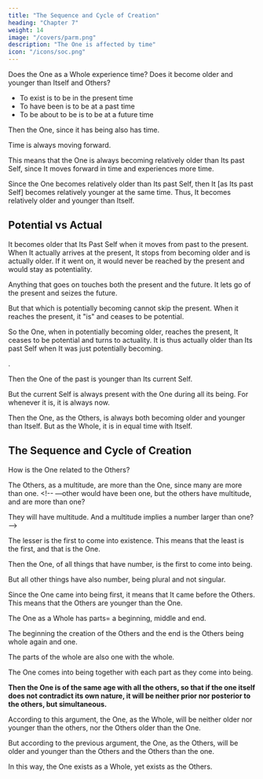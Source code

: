```yaml
---
title: "The Sequence and Cycle of Creation"
heading: "Chapter 7"
weight: 14
image: "/covers/parm.png"
description: "The One is affected by time"
icon: "/icons/soc.png"
---
```




Does the One as a Whole experience time?  Does it become older and younger than Itself and Others?<!-- , and again, neither younger nor older than itself and others, by virtue of participation in time? -->

<!-- If one is, being must be predicated of it? -->

- To exist is to be in the present time
- To have been is to be at a past time
- To be about to be is to be at a future time

Then the One, since it has being also has time. 

Time is always moving forward. 

This means that the One is always becoming relatively older than Its past Self, since It moves forward in time and experiences more time.

Since the One becomes relatively older than Its past Self, then It [as Its past Self] becomes relatively younger at the same time. Thus, It becomes relatively older and younger than Itself.


## Potential vs Actual 

It becomes older that Its Past Self when it moves from past to the present. <!-- , it gets to the point of time between 'was' and 'will be,' which is 'now'= for surely in going from the past to the future, it cannot skip the present? --> When It actually arrives at the present, It stops from becoming older and is actually older. If it went on, it would never be reached by the present and would stay as potentiality.

Anything that goes on touches both the present and the future. It lets go of the present and seizes the future<!-- , while in process of becoming between them -->.

But that which is potentially becoming cannot skip the present. When it reaches the present, it "is" and ceases to be potential.<!-- , and is then whatever it may happen to be becoming. -->

So the One, when in potentially becoming older, reaches the present, It ceases to be potential and turns to actuality. It is thus actually older than Its past Self when It was just potentially becoming.  

<!-- , and it was becoming older than itself -->.

<!-- And that which is older is older than that which is younger? -->

Then the One of the past is younger than Its current Self<!--  when it reaches the present -->. 

But the current Self is always present with the One during all its being. For whenever it is, it is always now.

Then the One, as the Others, is always both becoming older and younger than Itself.  But as the Whole, it is in <!-- It becomes an --> equal time with Itself.

<!-- But if it becomes or is for an equal time with Itself, then It is of the same age with Itself.  -->

<!-- And that which is of the same age, is neither older nor younger?

The one, then, becoming and being the same time with itself, neither is nor becomes older or younger than itself? -->


<!-- And what are its relations to other things? Is it or does it become older or younger than they? -->

## The Sequence and Cycle of Creation

How is the One related to the Others?

The Others, as a multitude, are more than the One, since many are more than one. <!-- —other would have been one, but the others have multitude, and are more than one?

They will have multitude. And a multitude implies a number larger than one? -->

The lesser is the first to come into existence. This means that the least is the first, and that is the One.

Then the One, of all things that have number, is the first to come into being. 

But all other things have also number, being plural and not singular.

Since the One came into being first, it means that It came before the Others. This means that the Others are younger than the One. 

<!--  must be supposed to have come into being prior to the others, and the others later; and the things which came into being later, are younger than that which preceded them? And so the other things will be younger than the one, and the one older than other things?

What would you say of another question? Can the one have come into being contrary to its own nature, or is that impossible? -->

The One as a Whole has parts= a beginning, middle and end.

The beginning the creation of the Others and the end is the Others being whole again and one. 

<!-- And a beginning, both of the one itself and of all other things, comes into being first of all; and after the beginning, the others follow, until you reach the end?

All these others we shall affirm to be parts of the whole and of the one, which, as soon as the end is reached, has become whole and one? -->

<!-- But the end comes last, and the one is of such a nature as to come into being with the last; and, since the one cannot come into being except in accordance with its own nature, its nature will require that it should come into being after the others, simultaneously with the end. -->

<!-- This means that the One is younger than the others and the Others older than the One. -->

The parts of the whole are also one with the whole. 

<!-- Well, and must not a beginning or any other part of the one or of anything, if it be a part and not parts, being a part, be also of necessity one? -->

The One comes into being together with each part as they come into being. 

<!-- —together with the first part when that comes into being, and together with the second part and with all the rest, and will not be wanting to any part, which is added to any other part until it has reached the last and become one whole; it will be wanting neither to the middle, nor to the first, nor to the last, nor to any of them, while the process of becoming is going on? -->

**Then the One is of the same age with all the others, so that if the one itself does not contradict its own nature, it will be neither prior nor posterior to the others, but simultaneous.**

According to this argument, the One, as the Whole, will be neither older nor younger than the others, nor the Others older than the One. 

But according to the previous argument, the One, as the Others, will be older and younger than the Others and the Others than the one.

In this way, the One exists as a Whole, yet exists as the Others. <!-- After this manner then the one is and has become.  -->
